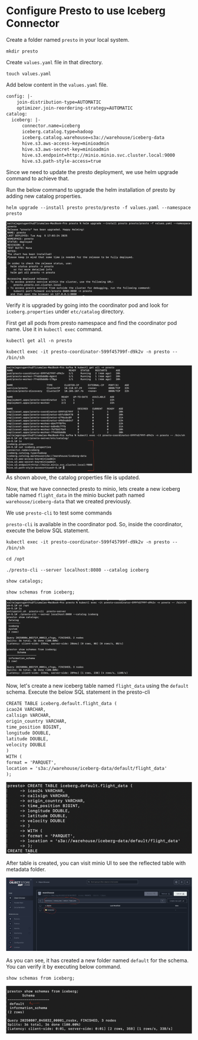 # Configure Presto to use Iceberg Connector

Create a folder named `presto` in your local system.

```
mkdir presto
```

Create `values.yaml` file in that directory.

```
touch values.yaml
```

Add below content in the `values.yaml` file.

```
config: |-
    join-distribution-type=AUTOMATIC
    optimizer.join-reordering-strategy=AUTOMATIC
catalog:
  iceberg: |-
      connector.name=iceberg
      iceberg.catalog.type=hadoop
      iceberg.catalog.warehouse=s3a://warehouse/iceberg-data
      hive.s3.aws-access-key=minioadmin
      hive.s3.aws-secret-key=minioadmin
      hive.s3.endpoint=http://minio.minio.svc.cluster.local:9000
      hive.s3.path-style-access=true
```

Since we need to update the presto deployment, we use helm upgrade command to achieve that.

Run the below command to upgrade the helm installation of presto by adding new catalog properties.

```
helm upgrade --install presto presto/presto -f values.yaml --namespace presto
```

![Pasted image 20250805170326.png](./images/Pasted%20image%2020250805170326.png)

Verify it is upgraded by going into the coordinator pod and look for `iceberg.properties` under `etc/catalog` directory.

First get all pods from presto namespace and find the coordinator pod name. Use it in `kubectl exec` command.

```
kubectl get all -n presto
```

```
kubectl exec -it presto-coordinator-599f45799f-d9k2v -n presto -- /bin/sh
```

![Pasted image 20250806215155.png](./images/Pasted%20image%2020250806215155.png)
As shown above, the catalog properties file is updated.

Now, that we have connected presto to minio, lets create a new iceberg table named `flight_data` in the minio bucket path named `warehouse/iceberg-data` that we created previously.

We use `presto-cli` to test some commands

`presto-cli` is available in the coordinator pod. So, inside the coordinator, execute the below SQL statement.

```
kubectl exec -it presto-coordinator-599f45799f-d9k2v -n presto -- /bin/sh
```

```
cd /opt
```

```
./presto-cli --server localhost:8080 --catalog iceberg
```

```
show catalogs;
```

```
show schemas from iceberg;
```

![Pasted image 20250806013913.png](./images/Pasted%20image%2020250806013913.png)

Now, let's create a new iceberg table named `flight_data` using the `default` schema. Execute the below SQL statement in the presto-cli

```
CREATE TABLE iceberg.default.flight_data (
icao24 VARCHAR,
callsign VARCHAR,
origin_country VARCHAR,
time_position BIGINT,
longitude DOUBLE,
latitude DOUBLE,
velocity DOUBLE  
)  
WITH (
format = 'PARQUET',
location = 's3a://warehouse/iceberg-data/default/flight_data'  
);
```

![Pasted image 20250806014508.png](./images/Pasted%20image%2020250806014508.png)

After table is created, you can visit minio UI to see the reflected table with metadata folder.

![Pasted image 20250806014745.png](./images/Pasted%20image%2020250806014745.png)

As you can see, it has created a new folder named `default` for the schema. You can verify it by executing below command.

```
show schemas from iceberg;
```

![Pasted image 20250806220257.png](./images/Pasted%20image%2020250806220257.png)
